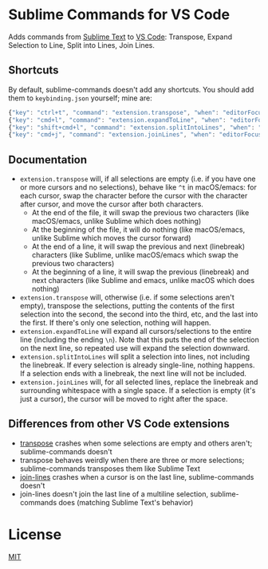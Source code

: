 # Sublime Commands for VS Code

Adds commands from [Sublime Text](https://www.sublimetext.com/) to [VS Code](https://code.visualstudio.com/): Transpose, Expand Selection to Line, Split into Lines, Join Lines.

## Shortcuts

By default, sublime-commands doesn't add any shortcuts. You should add them to `keybinding.json` yourself; mine are:

```javascript
{"key": "ctrl+t", "command": "extension.transpose", "when": "editorFocus"},
{"key": "cmd+l", "command": "extension.expandToLine", "when": "editorFocus"},
{"key": "shift+cmd+l", "command": "extension.splitIntoLines", "when": "editorFocus"},
{"key": "cmd+j", "command": "extension.joinLines", "when": "editorFocus"},
```

## Documentation

- `extension.transpose` will, if all selections are empty (i.e. if you have one or more cursors and no selections), behave like `^t` in macOS/emacs: for each cursor, swap the character before the cursor with the character after cursor, and move the cursor after both characters.
  - At the end of the file, it will swap the previous two characters (like macOS/emacs, unlike Sublime which does nothing)
  - At the beginning of the file, it will do nothing (like macOS/emacs, unlike Sublime which moves the cursor forward)
  - At the end of a line, it will swap the previous and next (linebreak) characters (like Sublime, unlike macOS/emacs which swap the previous two characters)
  - At the beginning of a line, it will swap the previous (linebreak) and next characters (like Sublime and emacs, unlike macOS which does nothing)
- `extension.transpose` will, otherwise (i.e. if some selections aren't empty), transpose the selections, putting the contents of the first selection into the second, the second into the third, etc, and the last into the first. If there's only one selection, nothing will happen.
- `extension.expandToLine` will expand all cursors/selections to the entire line (including the ending `\n`). Note that this puts the end of the selection on the next line, so repeated use will expand the selection downward.
- `extension.splitIntoLines` will split a selection into lines, not including the linebreak. If every selection is already single-line, nothing happens. If a selection ends with a linebreak, the next line will not be included.
- `extension.joinLines` will, for all selected lines, replace the linebreak and surrounding whitespace with a single space. If a selection is empty (it's just a cursor), the cursor will be moved to right after the space.

## Differences from other VS Code extensions

- [transpose](https://marketplace.visualstudio.com/items?itemName=v4run.transpose) crashes when some selections are empty and others aren't; sublime-commands doesn't
- transpose behaves weirdly when there are three or more selections; sublime-commands transposes them like Sublime Text
- [join-lines](https://marketplace.visualstudio.com/items?itemName=wmaurer.join-lines) crashes when a cursor is on the last line, sublime-commands doesn't
- join-lines doesn't join the last line of a multiline selection, sublime-commands does (matching Sublime Text's behavior)

# License

[MIT](https://github.com/Zarel/vscode-sublime-commands/blob/master/LICENSE)
